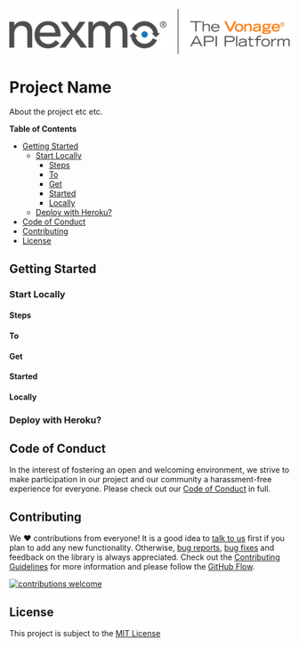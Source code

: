 ![Nexmo](nexmo.png)

# Project Name

About the project etc etc.

**Table of Contents**

- [Getting Started](#getting-started)
  - [Start Locally](#start-locally)
    - [Steps](#steps)
    - [To](#to)
    - [Get](#get)
    - [Started](#started)
    - [Locally](#locally)
  - [Deploy with Heroku?](#deploy-with-heroku)
- [Code of Conduct](#code-of-conduct)
- [Contributing](#contributing)
- [License](#license)


## Getting Started

### Start Locally

#### Steps

#### To

#### Get

#### Started

#### Locally

### Deploy with Heroku?

## Code of Conduct

In the interest of fostering an open and welcoming environment, we strive to make participation in our project and our community a harassment-free experience for everyone. Please check out our [Code of Conduct](coc) in full.

## Contributing 
We :heart: contributions from everyone! It is a good idea to [talk to us](talktous) first if you plan to add any new functionality. Otherwise, [bug reports](issues), [bug fixes](pulls) and feedback on the library is always appreciated. Check out the [Contributing Guidelines](contributing) for more information and please follow the [GitHub Flow](githubflow).

[![contributions welcome](contribadge)](issues)

## License

This project is subject to the [MIT License][license]

[contribadge]: https://img.shields.io/badge/contributions-welcome-brightgreen.svg?style=flat
[coc]: CODE_OF_CONDUCT.md
[contributing]: CONTRIBUTING.md
[githubflow]: https://guides.github.com/introduction/flow/index.html
[pulls]: ./../../pulls
[talktous]: https://developer.nexmo.com/community/slack
[issues]: ./../../issues
[signup]: https://dashboard.nexmo.com/sign-up?utm_source=DEV_REL&utm_medium=github&utm_campaign=lukeocodes
[license]: LICENSE
